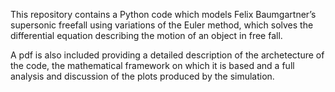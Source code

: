 This repository contains a Python code which models Felix Baumgartner’s supersonic freefall using variations of the Euler method, which solves the differential equation describing the motion of an object in free fall.

A pdf is also included providing a detailed description of the archetecture of the code, the mathematical framework on which it is based and a full analysis and discussion of the plots produced by the simulation.
